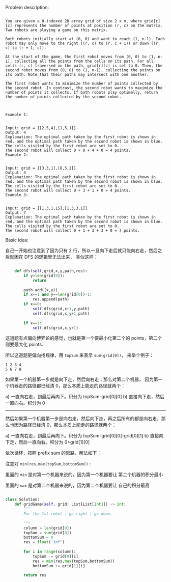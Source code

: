 
Problem description:

```

You are given a 0-indexed 2D array grid of size 2 x n, where grid[r][c] represents the number of points at position (r, c) on the matrix. Two robots are playing a game on this matrix.

Both robots initially start at (0, 0) and want to reach (1, n-1). Each robot may only move to the right ((r, c) to (r, c + 1)) or down ((r, c) to (r + 1, c)).

At the start of the game, the first robot moves from (0, 0) to (1, n-1), collecting all the points from the cells on its path. For all cells (r, c) traversed on the path, grid[r][c] is set to 0. Then, the second robot moves from (0, 0) to (1, n-1), collecting the points on its path. Note that their paths may intersect with one another.

The first robot wants to minimize the number of points collected by the second robot. In contrast, the second robot wants to maximize the number of points it collects. If both robots play optimally, return the number of points collected by the second robot.

 

Example 1:


Input: grid = [[2,5,4],[1,5,1]]
Output: 4
Explanation: The optimal path taken by the first robot is shown in red, and the optimal path taken by the second robot is shown in blue.
The cells visited by the first robot are set to 0.
The second robot will collect 0 + 0 + 4 + 0 = 4 points.
Example 2:


Input: grid = [[3,3,1],[8,5,2]]
Output: 4
Explanation: The optimal path taken by the first robot is shown in red, and the optimal path taken by the second robot is shown in blue.
The cells visited by the first robot are set to 0.
The second robot will collect 0 + 3 + 1 + 0 = 4 points.
Example 3:


Input: grid = [[1,3,1,15],[1,3,3,1]]
Output: 7
Explanation: The optimal path taken by the first robot is shown in red, and the optimal path taken by the second robot is shown in blue.
The cells visited by the first robot are set to 0.
The second robot will collect 0 + 1 + 3 + 3 + 0 = 7 points.

```

Basic idea:

自己一开始也注意到了因为只有 2 行，所以一旦向下走后就只能向右走，然后之后就困在 DFS 的逻辑里无法出来，
类似这样：

```Python

    def dfs(self,grid,x,y,path,res):
        if y>len(grid[0]):
            return
        
        path.add((x,y))
        if x==1 and y==len(grid[0])-1:
            res.append(path)
        if x==0:    
            self.dfs(grid,x+1,y,path)
            self.dfs(grid,x,y+1,path)
            
        if x==1:
            self.dfs(grid,x,y+1)
```

这道题有点偏向博弈论的感觉，也就是第一个要最小化第二个的 points，第二个则要最大化 points.

所以这道题更偏向找规律，用 `topSum` 来表示 `sum(grid[0])`，
来举个例子：

```
1 2 3 4
5 6 7 8
```

如果第一个机器第一步就是向下走，然后向右走；那么对第二个机器，
因为第一个机器走的路径都已经清 0，那么本质上能走的路径就两个：

a) 一直向右走，到最后再向下。积分为 topSum-grid[0][0]
b) 直接向下走，然后一直向右。积分为 0

---

然后如果第一个机器第一步是向右走，然后向下走，再之后所有的都是向右走，那么也因为路径已经清 0，那么本质上能走的路径就两个：

a) 一直向右走，到最后再向下。积分为 topSum-grid[0][0]-grid[0][1]
b) 直接向下走，然后一直向右。积分为 0+grid[1][0]

依次循环，按照 prefix sum 的思路，解法如下：

注意对 `min(res,max(topSum,bottomSum))` :

里面的 `min` 是对第一个机器来说的，因为第一个机器要让
第二个机器的积分最小

里面的 `max` 是对第二个机器来说的，因为第二个机器要让
自己的积分最高

```Python

class Solution:
    def gridGame(self, grid: List[List[int]]) -> int:
        """
        For the 1st robot : go right | go down.
        
        """
        column = len(grid[0])
        topSum = sum(grid[0])
        bottomSum = 0
        res = float('inf')
        
        for i in range(column):
            topSum -= grid[0][i]
            res = min(res,max(topSum,bottomSum))
            bottomSum += grid[1][i]
            
        return res

```